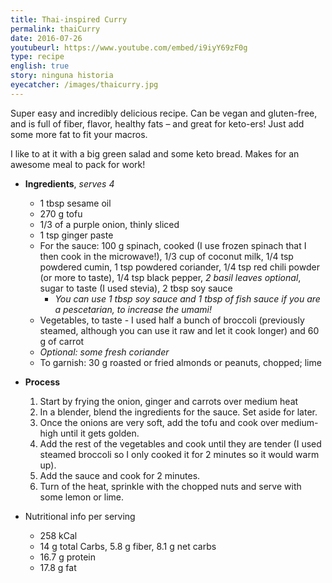 ```yaml
---
title: Thai-inspired Curry
permalink: thaiCurry
date: 2016-07-26
youtubeurl: https://www.youtube.com/embed/i9iyY69zF0g
type: recipe
english: true
story: ninguna historia
eyecatcher: /images/thaicurry.jpg
---
```



Super easy and incredibly delicious recipe. Can be vegan and gluten-free, and is full of fiber, flavor, healthy fats – and great for keto-ers! Just add some more fat to fit your macros.

I like to at it with a big green salad and some keto bread. Makes for an awesome meal to pack for work!


* **Ingredients**, _serves 4_
  - 1 tbsp sesame oil
  - 270 g tofu
  - 1/3 of a purple onion, thinly sliced
  - 1 tsp ginger paste
  - For the sauce: 100 g spinach, cooked (I use frozen spinach that I then cook in the microwave!), 1/3 cup of coconut milk, 1/4 tsp powdered cumin, 1 tsp powdered coriander, 1/4 tsp red chili powder (or more to taste), 1/4 tsp black pepper, _2 basil leaves optional_, sugar to taste (I used stevia), 2 tbsp soy sauce 
    - _You can use 1 tbsp soy sauce and 1 tbsp of fish sauce if you are a pescetarian, to increase the umami!_
  - Vegetables, to taste - I used half a bunch of broccoli (previously steamed, although you can use it raw and let it cook longer) and 60 g of carrot
  - _Optional: some fresh coriander_
  - To garnish: 30 g roasted or fried almonds or peanuts, chopped; lime

* **Process**
  1. Start by frying the onion, ginger and carrots over medium heat
  2. In a blender, blend the ingredients for the sauce. Set aside for later. 
  3. Once the onions are very soft, add the tofu and cook over medium-high until it gets golden.
  4. Add the rest of the vegetables and cook until they are tender (I used steamed broccoli so I only cooked it for 2 minutes so it would warm up). 
  5. Add the sauce and cook for 2 minutes. 
  6. Turn of the heat, sprinkle with the chopped nuts and serve with some lemon or lime.


* Nutritional info per serving
  - 258 kCal
  - 14 g total Carbs, 5.8 g fiber, 8.1 g net carbs
  - 16.7 g protein
  - 17.8 g fat

